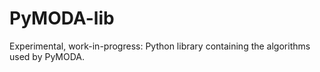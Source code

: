 # PyMODA-lib
Experimental, work-in-progress: Python library containing the algorithms used by PyMODA.
